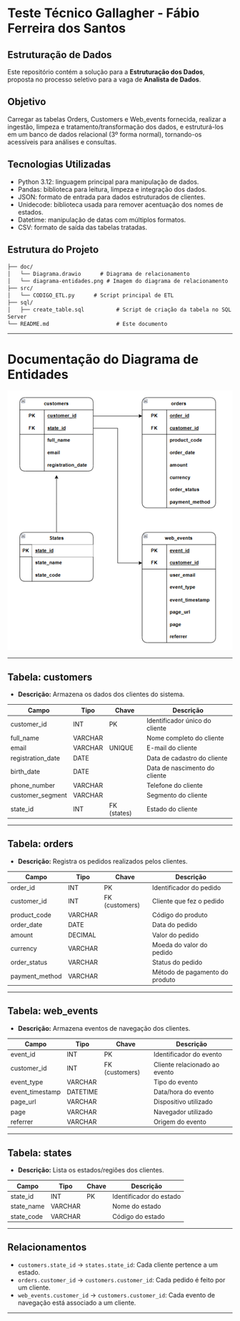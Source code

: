 # Teste Técnico Gallagher - Fábio Ferreira dos Santos

## Estruturação de Dados

Este repositório contém a solução para a **Estruturação dos Dados**, proposta no processo seletivo para a vaga de **Analista de Dados**.

## Objetivo

Carregar as tabelas Orders, Customers e Web_events fornecida, realizar a ingestão, limpeza e tratamento/transformação dos dados, e estruturá-los em um banco de dados relacional (3º forma normal), tornando-os acessíveis para análises e consultas.


## Tecnologias Utilizadas

- Python 3.12: linguagem principal para manipulação de dados.
- Pandas: biblioteca para leitura, limpeza e integração dos dados.
- JSON: formato de entrada para dados estruturados de clientes.
- Unidecode: biblioteca usada para remover acentuação dos nomes de estados.
- Datetime: manipulação de datas com múltiplos formatos.
- CSV: formato de saída das tabelas tratadas.



## Estrutura do Projeto

```
├── doc/
│   └── Diagrama.drawio      # Diagrama de relacionamento
│   └── diagrama-entidades.png # Imagem do diagrama de relacionamento
├── src/
│   └── CODIGO_ETL.py      # Script principal de ETL
├── sql/
│   ├── create_table.sql          # Script de criação da tabela no SQL Server
└── README.md                     # Este documento
```

---


# Documentação do Diagrama de Entidades

![Diagrama de Entidades](docs/diagrama-entidades.png)

---

## Tabela: customers

- **Descrição:** Armazena os dados dos clientes do sistema.

| Campo             | Tipo         | Chave         | Descrição                        |
|-------------------|--------------|---------------|----------------------------------|
| customer_id       | INT          | PK            | Identificador único do cliente   |
| full_name         | VARCHAR      |               | Nome completo do cliente         |
| email             | VARCHAR      | UNIQUE        | E-mail do cliente                |
| registration_date | DATE         |               | Data de cadastro do cliente      |
| birth_date        | DATE         |               | Data de nascimento do cliente    |
| phone_number      | VARCHAR      |               | Telefone do cliente              |
| customer_segment  | VARCHAR      |               | Segmento do cliente              |
| state_id          | INT          | FK (states)   | Estado do cliente                |

---

## Tabela: orders

- **Descrição:** Registra os pedidos realizados pelos clientes.

| Campo          | Tipo     | Chave         | Descrição                          |
|----------------|----------|---------------|------------------------------------|
| order_id       | INT      | PK            | Identificador do pedido            |
| customer_id    | INT      | FK (customers)| Cliente que fez o pedido           |
| product_code   | VARCHAR  |               | Código do produto                  |
| order_date     | DATE     |               | Data do pedido                     |
| amount         | DECIMAL  |               | Valor do pedido                    |
| currency       | VARCHAR  |               | Moeda do valor do pedido           |
| order_status   | VARCHAR  |               | Status do pedido                   |
| payment_method | VARCHAR  |               | Método de pagamento do produto     |

---

## Tabela: web_events

- **Descrição:** Armazena eventos de navegação dos clientes.

| Campo          | Tipo     | Chave         | Descrição                          |
|----------------|----------|---------------|------------------------------------|
| event_id       | INT      | PK            | Identificador do evento            |
| customer_id    | INT      | FK (customers)| Cliente relacionado ao evento      |
| event_type     | VARCHAR  |               | Tipo do evento                     |
| event_timestamp| DATETIME |               | Data/hora do evento                |
| page_url       | VARCHAR  |               | Dispositivo utilizado              |
| page           | VARCHAR  |               | Navegador utilizado                |
| referrer       | VARCHAR  |               | Origem do evento                   |

---

## Tabela: states

- **Descrição:** Lista os estados/regiões dos clientes.

| Campo      | Tipo     | Chave | Descrição                |
|------------|----------|-------|--------------------------|
| state_id   | INT      | PK    | Identificador do estado  |
| state_name | VARCHAR  |       | Nome do estado           |
| state_code | VARCHAR  |       | Código do estado         |

---

## Relacionamentos

- `customers.state_id` → `states.state_id`: Cada cliente pertence a um estado.
- `orders.customer_id` → `customers.customer_id`: Cada pedido é feito por um cliente.
- `web_events.customer_id` → `customers.customer_id`: Cada evento de navegação está associado a um cliente.

---

